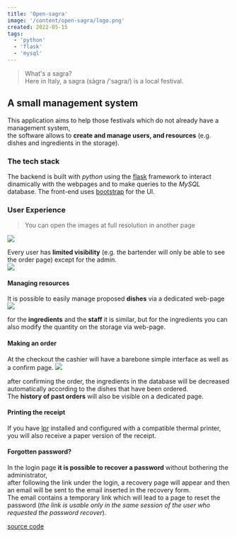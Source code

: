 ```yaml
---
title: 'Open-sagra'
image: '/content/open-sagra/logo.png'
created: 2022-05-15
tags:
  - 'python'
  - 'flask'
  - 'mysql'
---
```


> What's a sagra? <br>
> Here in Italy, a sagra (sàgra /'sagra/) is a local festival.


## A small management system
This application aims to help those festivals which do not already have a management system, <br>
the software allows to **create and manage users, and resources** (e.g. dishes and ingredients in the storage).

### The tech stack
The backend is built with _python_ using the [flask](https://flask.palletsprojects.com/) framework to interact dinamically with the webpages and to
make queries to the _MySQL_ database.
The front-end uses [bootstrap](https://getbootstrap.com/) for the UI.

### User Experience
> You can open the images at full resolution in another page
<img src="showcase/login.png"/>

Every user has **limited visibility** (e.g. the bartender will only be able to see the order page) except for the admin. <br>
<img src="showcase/dashboard.png"/>

#### Managing resources
It is possible to easily manage proposed **dishes** via a dedicated web-page
<img src="showcase/alimenti.png"/>

for the **ingredients** and the **staff** it is similar, but for the ingredients you can also modify the quantity on the storage via web-page.

#### Making an order
At the checkout the cashier will have a barebone simple interface as well as a confirm page.
<img src="showcase/checkout.png"/>

after confirming the order, the ingredients in the database will be decreased automatically according to the dishes that have been ordered. <br>
The **history of past orders** will also be visible on a dedicated page.

#### Printing the receipt
If you have [lpr](https://man7.org/linux/man-pages/man1/lpr.1.html) installed and configured with a compatible thermal printer,
you will also receive a paper version of the receipt.

#### Forgotten password?
In the login page **it is possible to recover a password** without bothering the administrator, <br>
after following the link under the login, a recovery page will appear and then an email will be sent to the email inserted in the recovery form. <br>
The email contains a temporary link which will lead to a page to reset the password (_the link is usable only in the same session of the user who requested the password recover_).

[source code](https://github.com/M3nny/open-sagra)